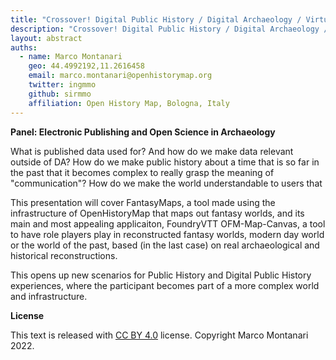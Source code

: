 ```yaml
---
title: "Crossover! Digital Public History / Digital Archaeology / Virtual Roleplaying Games"
description: "Crossover! Digital Public History / Digital Archaeology / Virtual Roleplaying Games"
layout: abstract
auths:
  - name: Marco Montanari
    geo: 44.4992192,11.2616458
    email: marco.montanari@openhistorymap.org
    twitter: ingmmo
    github: sirmmo
    affiliation: Open History Map, Bologna, Italy
---
```


**Panel: Electronic Publishing and Open Science in Archaeology**

What is published data used for? And how do we make data relevant outside of DA? How do we make public history about a time that is so far in the past that it becomes complex to really grasp the meaning of "communication"? How do we make the world understandable to users that 

This presentation will cover FantasyMaps, a tool made using the infrastructure of OpenHistoryMap that maps out fantasy worlds, and its main and most appealing applicaiton, FoundryVTT OFM-Map-Canvas, a tool to have role players play in reconstructed fantasy worlds, modern day world or the world of the past, based (in the last case) on real archaeological and historical reconstructions. 

This opens up new scenarios for Public History and Digital Public History experiences, where the participant becomes part of a more complex world and infrastructure.

**License**

This text is released with [CC BY 4.0](https://creativecommons.org/licenses/by/4.0/) license. Copyright Marco Montanari 2022.